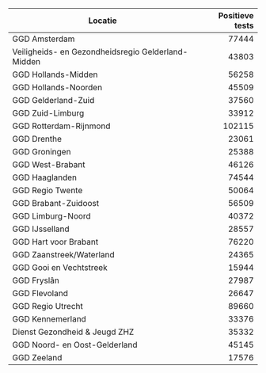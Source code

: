 | Locatie | Positieve tests |
|---------|----------------:|
| GGD Amsterdam                            | 77444 |
| Veiligheids- en Gezondheidsregio Gelderland-Midden | 43803 |
| GGD Hollands-Midden                      | 56258 |
| GGD Hollands-Noorden                     | 45509 |
| GGD Gelderland-Zuid                      | 37560 |
| GGD Zuid-Limburg                         | 33912 |
| GGD Rotterdam-Rijnmond                   | 102115 |
| GGD Drenthe                              | 23061 |
| GGD Groningen                            | 25388 |
| GGD West-Brabant                         | 46126 |
| GGD Haaglanden                           | 74544 |
| GGD Regio Twente                         | 50064 |
| GGD Brabant-Zuidoost                     | 56509 |
| GGD Limburg-Noord                        | 40372 |
| GGD IJsselland                           | 28557 |
| GGD Hart voor Brabant                    | 76220 |
| GGD Zaanstreek/Waterland                 | 24365 |
| GGD Gooi en Vechtstreek                  | 15944 |
| GGD Fryslân                              | 27987 |
| GGD Flevoland                            | 26647 |
| GGD Regio Utrecht                        | 89660 |
| GGD Kennemerland                         | 33376 |
| Dienst Gezondheid & Jeugd ZHZ            | 35332 |
| GGD Noord- en Oost-Gelderland            | 45145 |
| GGD Zeeland                              | 17576 |
